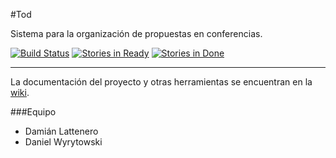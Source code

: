 #Tod 

Sistema para la organización de propuestas en conferencias.

[![Build Status](https://travis-ci.org/eislattenerowyry/tod.svg)](https://travis-ci.org/eislattenerowyry/tod)
[![Stories in Ready](https://badge.waffle.io/eislattenerowyry/tod.svg?label=ready&title=Ready)](http://waffle.io/eislattenerowyry/tod)
[![Stories in Done](https://badge.waffle.io/eislattenerowyry/tod.svg?label=ready&title=Done)](http://waffle.io/eislattenerowyry/tod)

---

La documentación del proyecto y otras herramientas se encuentran en la [wiki](https://github.com/eislattenerowyry/tod/wiki).


###Equipo

+ Damián Lattenero
+ Daniel Wyrytowski
